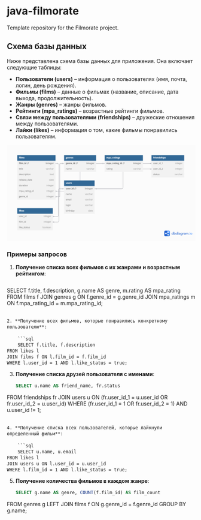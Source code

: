 # java-filmorate
Template repository for the Filmorate project.

## Схема базы данных

Ниже представлена схема базы данных для приложения. Она включает следующие таблицы:
- **Пользователи (users)** – информация о пользователях (имя, почта, логин, день рождения).
- **Фильмы (films)** – данные о фильмах (название, описание, дата выхода, продолжительность).
- **Жанры (genres)** – жанры фильмов.
- **Рейтинги (mpa_ratings)** – возрастные рейтинги фильмов.
- **Связи между пользователями (friendships)** – дружеские отношения между пользователями.
- **Лайки (likes)** – информация о том, какие фильмы понравились пользователям.

![Диаграмма базы данных](https://github.com/IraUs1601/java-filmorate/blob/main/images/filmorate.png)

### Примеры запросов

1. **Получение списка всех фильмов с их жанрами и возрастным рейтингом**:

    ```sql
SELECT f.title, f.description, g.name AS genre, m.rating AS mpa_rating
FROM films f
JOIN genres g ON f.genre_id = g.genre_id
JOIN mpa_ratings m ON f.mpa_rating_id = m.mpa_rating_id;
```

2. **Получение всех фильмов, которые понравились конкретному пользователю**:

    ```sql
    SELECT f.title, f.description
FROM likes l
JOIN films f ON l.film_id = f.film_id
WHERE l.user_id = 1 AND l.like_status = true;
```

3. **Получение списка друзей пользователя с именами**:

    ```sql
    SELECT u.name AS friend_name, fr.status
FROM friendships fr
JOIN users u ON (fr.user_id_1 = u.user_id OR fr.user_id_2 = u.user_id)
WHERE (fr.user_id_1 = 1 OR fr.user_id_2 = 1) AND u.user_id != 1;
```

4. **Получение списка всех пользователей, которые лайкнули определенный фильм**:

    ```sql
    SELECT u.name, u.email
FROM likes l
JOIN users u ON l.user_id = u.user_id
WHERE l.film_id = 1 AND l.like_status = true;
```

5. **Получение количества фильмов в каждом жанре**:

    ```sql
    SELECT g.name AS genre, COUNT(f.film_id) AS film_count
FROM genres g
LEFT JOIN films f ON g.genre_id = f.genre_id
GROUP BY g.name;
```
